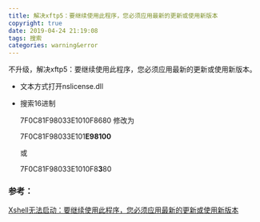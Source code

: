 ```yaml
---
title: 解决xftp5：要继续使用此程序，您必须应用最新的更新或使用新版本
copyright: true
date: 2019-04-24 21:19:08
tags: 搜索
categories: warning&error
---
```

不升级，解决xftp5：要继续使用此程序，您必须应用最新的更新或使用新版本。

- 文本方式打开nslicense.dll

- 搜索16进制

  7F0C81F98033E1010F8680
  修改为

  7F0C81F98033E101**E98100**

  或

  7F0C81F98033E1010F8**3**80

  

### 参考：

[Xshell无法启动：要继续使用此程序，您必须应用最新的更新或使用新版本](https://51.ruyo.net/11404.html)